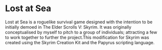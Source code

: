 # Lost at Sea

Lost at Sea is a roguelike survival game designed with the intention to be initially demoed in The Elder Scrolls V: Skyrim. It was originally conceptualised by myself to pitch to a group of individuals; attracting a few to work together to further the project.This modification for Skyrim was created using the Skyrim Creation Kit and the Papyrus scripting language.
